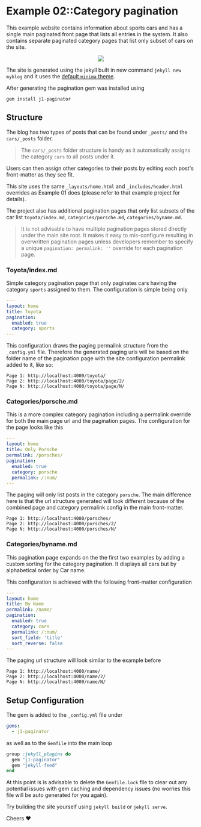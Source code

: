 # Example 02::Category pagination
This example website contains information about sports cars and has a single main paginated front page that lists all entries in the system. It also contains separate paginated category pages that list only subset of cars on the site.

<p align="center">
  <img src="https://raw.githubusercontent.com/sverrirs/j1-paginator/master/examples/img/02-example-screenshot-main.png" />
</p>

The site is generated using the jekyll built in new command `jekyll new myblog` and it uses the [default `minima` theme](https://github.com/jekyll/minima).

After generating the pagination gem was installed using
```
gem install j1-paginator
```

## Structure
The blog has two types of posts that can be found under `_posts/` and the `cars/_posts` folder. 

> The `cars/_posts` folder structure is handy as it automatically assigns the category `cars` to all posts under it.

Users can then assign other categories to their posts by editing each post's front-matter as they see fit.

This site uses the same `_layouts/home.html` and `_includes/header.html` overrides as Example 01 does (please refer to that example project for details).

The project also has additional pagination pages that only list subsets of the car list `toyota/index.md`, `categories/porsche.md`, `categories/byname.md`.

> It is not advisable to have multiple pagination pages stored directly under the main site root. It makes it easy to mis-configure resulting in overwritten pagination pages unless developers remember to specify a unique `pagination: permalink: ''` override for each pagination page.


### Toyota/index.md
Simple category pagination page that only paginates cars having the category `sports` assigned to them. The configuration is simple being only

``` yml
---
layout: home
title: Toyota
pagination: 
  enabled: true
  category: sports
---
```

This configuration draws the paging permalink structure from the `_config.yml` file. Therefore the generated paging urls will be based on the folder name of the pagination page with the site configuration permalink added to it, like so:

```
Page 1: http://localhost:4000/toyota/
Page 2: http://localhost:4000/toyota/page/2/
Page N: http://localhost:4000/toyota/page/N/
```

### Categories/porsche.md
This is a more complex category pagination including a permalink override for both the main page url and the pagination pages. The configuration for the page looks like this

``` yml
---
layout: home
title: Only Porsche
permalink: /porsches/
pagination: 
  enabled: true
  category: porsche
  permalink: /:num/
---
```

The paging will only list posts in the category `porsche`. The main difference here is that the url structure generated will look different because of the combined page and category permalink config in the main front-matter.

```
Page 1: http://localhost:4000/porsches/
Page 2: http://localhost:4000/porsches/2/
Page N: http://localhost:4000/porsches/N/
```

### Categories/byname.md
This pagination page expands on the the first two examples by adding a custom sorting for the category pagination. It displays all cars but by alphabetical order by Car name.

This configuration is achieved with the following front-matter configuration
``` yml
---
layout: home
title: By Name
permalink: /name/
pagination: 
  enabled: true
  category: cars
  permalink: /:num/
  sort_field: 'title'
  sort_reverse: false
---
```

The paging url structure will look similar to the example before

```
Page 1: http://localhost:4000/name/
Page 2: http://localhost:4000/name/2/
Page N: http://localhost:4000/name/N/
```

## Setup Configuration
The gem is added to the `_config.yml` file under
``` yml
gems:
  - j1-paginator
```

as well as to the `Gemfile` into the main loop
``` ruby
group :jekyll_plugins do
  gem "j1-paginator"
  gem "jekyll-feed"
end
```

At this point is is advisable to delete the `Gemfile.lock` file to clear out any potential issues with gem caching and dependency issues (no worries this file will be auto generated for you again).


Try building the site yourself using `jekyll build` or `jekyll serve`.

Cheers :heart:

